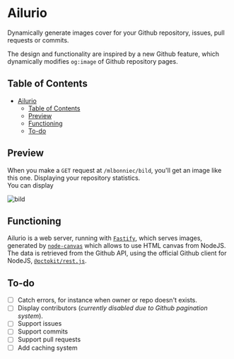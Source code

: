 # Ailurio

Dynamically generate images cover for your Github repository, issues, pull requests or commits.

The design and functionality are inspired by a new Github feature, which dynamically modifies `og:image` of Github repository pages.

## Table of Contents
- [Ailurio](#ailurio)
	- [Table of Contents](#table-of-contents)
	- [Preview](#preview)
	- [Functioning](#functioning)
	- [To-do](#to-do)

## Preview

When you make a `GET` request at `/mlbonniec/bild`, you'll get an image like this one. Displaying your repository statistics.  
You can display

![bild](https://user-images.githubusercontent.com/29955402/115162669-1c503a80-a0a5-11eb-8f1a-fab2c3f4967a.png)

## Functioning

Ailurio is a web server, running with [`Fastify`](https://www.fastify.io/), which serves images, generated by [`node-canvas`](https://github.com/Automattic/node-canvas) which allows to use HTML canvas from NodeJS.  
The data is retrieved from the Github API, using the official Github client for NodeJS, [`@octokit/rest.js`](https://octokit.github.io/rest.js/).

## To-do

- [ ] Catch errors, for instance when owner or repo doesn't exists.
- [ ] Display contributors (*currently disabled due to Github pagination system*).
- [ ] Support issues
- [ ] Support commits
- [ ] Support pull requests
- [ ] Add caching system
